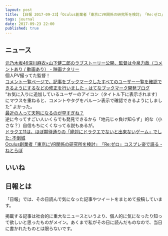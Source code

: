 ```yaml
---
layout: post
title: 【日報 2017-09-23】「Oculus創業者「東京にVR関係の研究所を検討」　「Re:ゼロ」コスプレ姿で語る」他
tags: journal
date: 2017-09-23 22:00
published: true
---
```



## ニュース

<div class="news"><a href="http://natalie.mu/eiga/news/249788" target="_blank">元乃木坂46深川麻衣×山下健二郎のラブストーリー公開、監督は今泉力哉（コメントあり / 動画あり） - 映画ナタリー</a>
<div class="newscomme">個人PV撮ってた監督！</div>
</div>

<div class="news"><a href="http://bookmark.hatenastaff.com/entry/2017/09/22/110000" target="_blank">コメント一覧ページで、記事をブックマークしたすべてのユーザー一覧を確認できるようにするなどの修正を行いました - はてなブックマーク開発ブログ</a>
<div class="newscomme">“お気に入りに追加しているユーザーのアイコン（タイトル下に表示されます）にマウスを重ねると、コメントやタグをバルーン表示で確認できるようにしました” よかった。
</div>
</div>

<div class="news"><a href="https://anond.hatelabo.jp/20170923104614" target="_blank">最近の人って天狗になるのが早すぎね？</a>
<div class="newscomme">逆に今ってすごい人いくらでも発見できるから「地元じゃ負け知らず」的な（小さな？）自信もちにくくなってる説もあるが。
</div>
</div>

<div class="news"><a href="http://mubou.seesaa.net/article/453667435.html" target="_blank">ドラクエ11は、ほぼ期待通りの「絶対にドラクエでないと出来ないゲーム」でした: 不倒城</a>
<div class="newscomme"></div>
</div>

<div class="news"><a href="http://nlab.itmedia.co.jp/nl/articles/1709/22/news104.html" target="_blank">Oculus創業者「東京にVR関係の研究所を検討」　「Re:ゼロ」コスプレ姿で語る - ねとらぼ</a>
<div class="newscomme"></div>
</div>


## いいね

 
## 日報とは

「日報」では、その日読んで気になった記事やツイートをまとめて投稿しています。

掲載する記事は社会的に重大なニュースというより、個人的に気になったり知って欲しいと思ったものがメイン。あくまで私がその日に読んだものなので、当日に書かれたものとは限らないです。